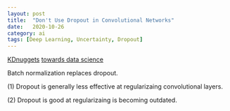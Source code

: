 ```yaml
---
layout: post
title:  "Don't Use Dropout in Convolutional Networks"
date:   2020-10-26
category: ai
tags: [Deep Learning, Uncertainty, Dropout]
---
```


[KDnuggets](https://www.kdnuggets.com/2018/09/dropout-convolutional-networks.html)
[towards data science](https://towardsdatascience.com/dropout-on-convolutional-layers-is-weird-5c6ab14f19b2)

Batch normalization replaces dropout.

(1) Dropout is generally less effective at regularizaing convolutional layers.

(2) Dropout is good at regularizaing is becoming outdated.

